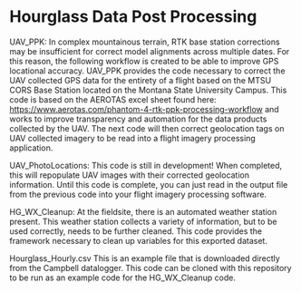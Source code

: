# Hourglass Data Post Processing

UAV_PPK:
In complex mountainous terrain, RTK base station corrections may be insufficient for correct model alignments across multiple dates. For this reason, the following workflow is created to be able to improve GPS locational accuracy. UAV_PPK provides the code necessary to correct the UAV collected GPS data for the entirety of a flight based on the MTSU CORS Base Station located on the Montana State University Campus. This code is based on the AEROTAS excel sheet found here: https://www.aerotas.com/phantom-4-rtk-ppk-processing-workflow and works to improve transparency and automation for the data products collected by the UAV. The next code will then correct geolocation tags on UAV collected imagery to be read into a flight imagery processing application.

UAV_PhotoLocations:
This code is still in development! When completed, this will repopulate UAV images with their corrected geolocation information. Until this code is complete, you can just read in the output file from the previous code into your flight imagery processing software.

HG_WX_Cleanup:
At the fieldsite, there is an automated weather station present. This weather station collects a variety of information, but to be used correctly, needs to be further cleaned. This code provides the framework necessary to clean up variables for this exported dataset. 

Hourglass_Hourly.csv
This is an example file that is downloaded directly from the Campbell datalogger. This code can be cloned with this repository to be run as an example code for the HG_WX_Cleanup code. 
